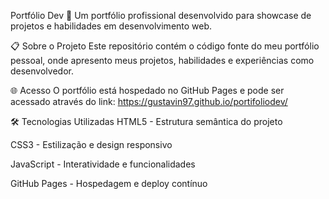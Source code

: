 Portfólio Dev 🚀
Um portfólio profissional desenvolvido para showcase de projetos e habilidades em desenvolvimento web.

📋 Sobre o Projeto
Este repositório contém o código fonte do meu portfólio pessoal, onde apresento meus projetos, habilidades e experiências como desenvolvedor.

🌐 Acesso
O portfólio está hospedado no GitHub Pages e pode ser acessado através do link:
https://gustavin97.github.io/portifoliodev/

🛠️ Tecnologias Utilizadas
HTML5 - Estrutura semântica do projeto

CSS3 - Estilização e design responsivo

JavaScript - Interatividade e funcionalidades

GitHub Pages - Hospedagem e deploy contínuo
